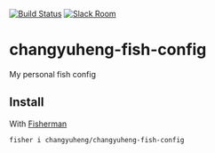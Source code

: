 [![Build Status][travis-badge]][travis-link]
[![Slack Room][slack-badge]][slack-link]

# changyuheng-fish-config

My personal fish config

## Install

With [Fisherman]

```
fisher i changyuheng/changyuheng-fish-config
```

[travis-link]: https://travis-ci.org/changyuheng/changyuheng-fish-config
[travis-badge]: https://img.shields.io/travis/changyuheng/changyuheng-fish-config.svg?style=flat-square
[slack-link]: https://fisherman-wharf.herokuapp.com/
[slack-badge]: https://img.shields.io/badge/slack-join%20the%20chat-00B9FF.svg?style=flat-square
[Fisherman]: https://github.com/fisherman/fisherman
